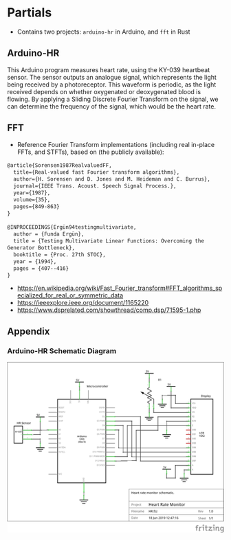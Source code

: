 # Partials
* Contains two projects: `arduino-hr` in Arduino, and `fft` in Rust

## Arduino-HR
This Arduino program measures heart rate, using the KY-039 heartbeat sensor. The sensor outputs an analogue signal, which represents the light being received by a photoreceptor. This waveform is periodic, as the light received depends on whether oxygenated or deoxygenated blood is flowing. By applying a Sliding Discrete Fourier Transform on the signal, we can determine the frequency of the signal, which would be the heart rate.

## FFT
* Reference Fourier Transform implementations (including real in-place FFTs, and STFTs), based on (the publicly available):
```
@article{Sorensen1987RealvaluedFF,
  title={Real-valued fast Fourier transform algorithms},
  author={H. Sorensen and D. Jones and M. Heideman and C. Burrus},
  journal={IEEE Trans. Acoust. Speech Signal Process.},
  year={1987},
  volume={35},
  pages={849-863}
}

@INPROCEEDINGS{Ergün94testingmultivariate,
  author = {Funda Ergün},
  title = {Testing Multivariate Linear Functions: Overcoming the Generator Bottleneck},
  booktitle = {Proc. 27th STOC},
  year = {1994},
  pages = {407--416}
}
```
* <https://en.wikipedia.org/wiki/Fast_Fourier_transform#FFT_algorithms_specialized_for_real_or_symmetric_data>
* <https://ieeexplore.ieee.org/document/1165220>
* <https://www.dsprelated.com/showthread/comp.dsp/71595-1.php>

## Appendix
### Arduino-HR Schematic Diagram
![Schematic diagram of the heart rate circuit](https://raw.githubusercontent.com/patricksongzy/arduino-hr/master/images/hr_schematic.png)
